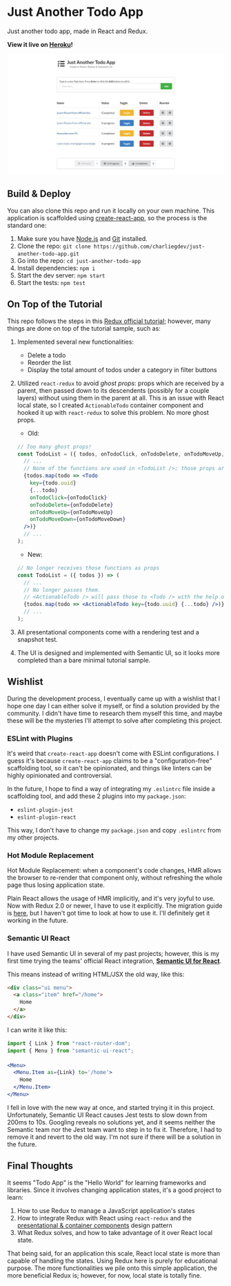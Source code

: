 # Just Another Todo App
Just another todo app, made in React and Redux. 

**View it live on [Heroku](https://rocky-bastion-19004.herokuapp.com/)!**

![UI](UI.JPG)


## Build & Deploy
You can also clone this repo and run it locally on your own machine. This application is scaffolded using [create-react-app](https://github.com/facebook/create-react-app), so the process is the standard one:

1. Make sure you have [Node.js](https://nodejs.org/en/) and [Git](https://git-scm.com/downloads) installed.
1. Clone the repo: `git clone https://github.com/charliegdev/just-another-todo-app.git`
1. Go into the repo: `cd just-another-todo-app`
1. Install dependencies: `npm i`
1. Start the dev server: `npm start`
1. Start the tests: `npm test`

## On Top of the Tutorial
This repo follows the steps in this [Redux official tutorial](https://redux.js.org/basics/usagewithreact); however, many things are done on top of the tutorial sample, such as:

1. Implemented several new functionalities:
    * Delete a todo
    * Reorder the list
    * Display the total amount of todos under a category in filter buttons
1. Utilized `react-redux` to avoid *ghost props*: props which are received by a parent, then passed down to its descendents (possibly for a couple layers) without using them in the parent at all. This is an issue with React local state, so I created `ActionableTodo` container component and hooked it up with `react-redux` to solve this problem. No more ghost props.
    * Old:
    ```jsx
    // Too many ghost props!
    const TodoList = ({ todos, onTodoClick, onTodoDelete, onTodoMoveUp, onTodoMoveDown }) => (
      // ...
      // None of the functions are used in <TodoList />; those props are simply passed to <Todo />
      {todos.map(todo => <Todo 
        key={todo.uuid} 
        {...todo} 
        onTodoClick={onTodoClick} 
        onTodoDelete={onTodoDelete}
        onTodoMoveUp={onTodoMoveUp}
        onTodoMoveDown={onTodoMoveDown}
      />)}
      // ...
    );
    ```
    * New:
    ```jsx
    // No longer receives those functions as props 
    const TodoList = ({ todos }) => (
      // ...
      // No longer passes them.
      // <ActionableTodo /> will pass those to <Todo /> with the help of <Provider></Provider>
      {todos.map(todo => <ActionableTodo key={todo.uuid} {...todo} />)}
      // ...
    );

    ```

1. All presentational components come with a rendering test and a snapshot test.
1. The UI is designed and implemented with Semantic UI, so it looks more completed than a bare minimal tutorial sample.


## Wishlist
During the development process, I eventually came up with a wishlist that I hope one day I can either solve it myself, or find a solution provided by the community. I didn't have time to research them myself this time, and maybe these will be the mysteries I'll attempt to solve after completing this project.

### ESLint with Plugins
It's weird that `create-react-app` doesn't come with ESLint configurations. I guess it's because `create-react-app` claims to be a "configuration-free" scaffolding tool, so it can't be opinionated, and things like linters can be highly opinionated and controversial. 

In the future, I hope to find a way of integrating my `.eslintrc` file inside a scaffolding tool, and add these 2 plugins into my `package.json`:

* `eslint-plugin-jest`
* `eslint-plugin-react`

This way, I don't have to change my `package.json` and copy `.eslintrc` from my other projects.

### Hot Module Replacement
Hot Module Replacement: when a component's code changes, HMR allows the browser to re-render that component only, without refreshing the whole page thus losing application state. 

Plain React allows the usage of HMR implicitly, and it's very joyful to use. Now with Redux 2.0 or newer, I have to use it explicitly. The migration guide is [here](https://github.com/reduxjs/react-redux/releases/tag/v2.0.0), but I haven't got time to look at how to use it. I'll definitely get it working in the future.

### Semantic UI React
I have used Semantic UI in several of my past projects; however, this is my first time trying the teams' official React integration, [**Semantic UI for React**](https://react.semantic-ui.com/).

This means instead of writing HTML/JSX the old way, like this:
```html
<div class="ui menu">
  <a class="item" href="/home">
    Home
  </a>
</div>
```

I can write it like this:
```jsx
import { Link } from "react-router-dom";
import { Menu } from "semantic-ui-react";

<Menu>
  <Menu.Item as={Link} to='/home'>
    Home
  </Menu.Item>
</Menu>
```

I fell in love with the new way at once, and started trying it in this project. Unfortunately, Semantic UI React causes Jest tests to slow down from 200ms to 10s. Googling reveals no solutions yet, and it seems neither the Semantic team nor the Jest team want to step in to fix it. Therefore, I had to remove it and revert to the old way. I'm not sure if there will be a solution in the future.

## Final Thoughts
It seems "Todo App" is the "Hello World" for learning frameworks and libraries. Since it involves changing application states, it's a good project to learn:

1. How to use Redux to manage a JavaScript application's states
1. How to integrate Redux with React using `react-redux` and the [presentational & container components](https://medium.com/@dan_abramov/smart-and-dumb-components-7ca2f9a7c7d0) design pattern
1. What Redux solves, and how to take advantage of it over React local state.

That being said, for an application this scale, React local state is more than capable of handling the states. Using Redux here is purely for educational purpose. The more functionalities we pile onto this simple application, the more beneficial Redux is; however, for now, local state is totally fine.
